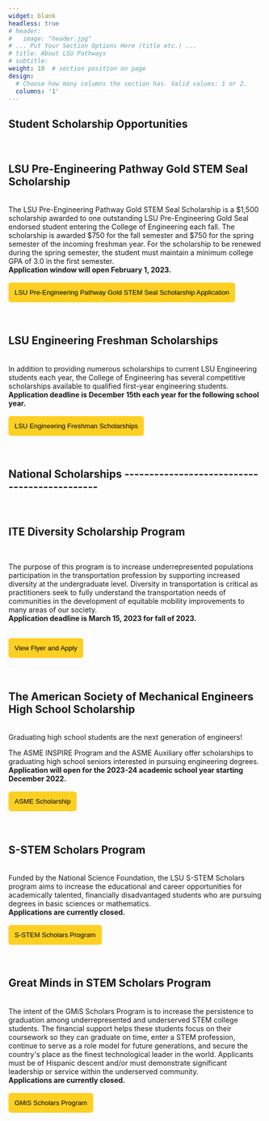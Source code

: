 ```yaml
---
widget: blank
headless: true
# header:
#   image: "header.jpg"
# ... Put Your Section Options Here (title etc.) ...
# title: About LSU Pathways
# subtitle:
weight: 10  # section position on page
design:
  # Choose how many columns the section has. Valid values: 1 or 2.
  columns: '1'
---
```


## **Student Scholarship Opportunities** 
<br>

## LSU Pre-Engineering Pathway Gold STEM Seal Scholarship
<br>
The LSU Pre-Engineering Pathway Gold STEM Seal Scholarship is a $1,500 scholarship awarded to one outstanding LSU Pre-Engineering Gold Seal endorsed student entering the College of Engineering each fall. The scholarship is awarded $750 for the fall semester and $750 for the spring semester of the incoming freshman year. For the scholarship to be renewed during the spring semester, the student must maintain a minimum college GPA of 3.0 in the first semester. 
<br>
<b>Application window will open February 1, 2023. </b>

<br>
<br>
<a href="https://lsu.qualtrics.com/jfe/form/SV_bJBgxK7X73flK50" target="_blank"><button style= "background-color:#fdd023; border: none ; border-radius: 5px; padding: 12px"> LSU Pre-Engineering Pathway Gold STEM Seal Scholarship Application </button></a> 

<br>
<br>


<br>

## LSU Engineering Freshman Scholarships
<br>
In addition to providing numerous scholarships to current LSU Engineering students each year, the College of Engineering has several competitive scholarships available to qualified first-year engineering students. 
<br>
<b>Application deadline is December 15th each year for the following school year. </b>

<br>
<br>
<a href="https://www.lsu.edu/eng/future/engineer-experience/scholarships.php" target="_blank"><button style= "background-color:#fdd023; border: none ; border-radius: 5px; padding: 12px"> LSU Engineering Freshman Scholarships </button></a> 
<br>
<br>



<br>

## **National Scholarships** --------------------------------------------- 
<br>

## ITE Diversity Scholarship Program
<br>

The purpose of this program is to increase underrepresented populations participation in the transportation profession by supporting increased diversity at the undergraduate level.  Diversity in transportation is critical as practitioners seek to fully understand the transportation needs of communities in the development of equitable mobility improvements to many areas of our society. 
<br>
<b> Application deadline is March 15, 2023 for fall of 2023. </b>

<br>
<a href="../../brochures/ITE.pdf" target="_blank">
<button style= "background-color:#fdd023; border: none ; border-radius: 5px; padding: 12px">View Flyer and Apply </button></a> 
<br>
<br>
<br>

## The American Society of Mechanical Engineers High School Scholarship
<br>
Graduating high school students are the next generation of engineers!

The ASME INSPIRE Program and the ASME Auxiliary offer scholarships to graduating high school seniors interested in pursuing engineering degrees.
<br>
<b>Application will open for the 2023-24 academic school year starting December 2022.</b>
<br>
<br>
<a href="https://www.asme.org/asme-programs/students-and-faculty/scholarships/available-high-school-scholarships" target="_blank"><button style= "background-color:#fdd023; border: none ; border-radius: 5px; padding: 12px"> ASME Scholarship </button></a> 
<br>
<br>
<br>

## S-STEM Scholars Program
<br>
Funded by the National Science Foundation, the LSU S-STEM Scholars program aims to increase the educational and career opportunities for academically talented, financially disadvantaged students who are pursuing degrees in basic sciences or mathematics. 
<br>
<b>Applications are currently closed. </b>
<br>
<br>
<a href="https://www.lsu.edu/osi/programs/s-stem-scholars-program/index.php" target="_blank"><button style= "background-color:#fdd023; border: none ; border-radius: 5px; padding: 12px"> S-STEM Scholars Program </button></a> 
<br>
<br>
<br>

## Great Minds in STEM Scholars Program
<br>
The intent of the GMiS Scholars Program is to increase the persistence to graduation among underrepresented and underserved STEM college students. The financial support helps these students focus on their coursework so they can graduate on time, enter a STEM profession, continue to serve as a role model for future generations, and secure the country's place as the finest technological leader in the world. Applicants must be of Hispanic descent and/or must demonstrate significant leadership or service within the underserved community.
<br>
<b>Applications are currently closed.</b>
<br>
<br>
<a href="https://gmis-scholars.org/" target="_blank"><button style= "background-color:#fdd023; border: none ; border-radius: 5px; padding: 12px">GMiS Scholars Program </button></a> 